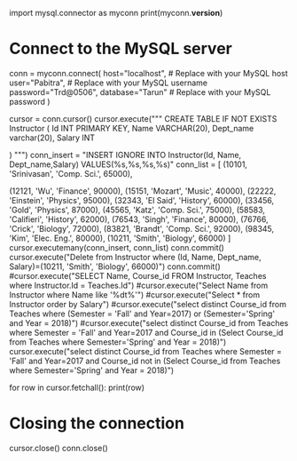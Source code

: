 import mysql.connector as myconn
print(myconn.__version__)


# Connect to the MySQL server
conn = myconn.connect(
    host="localhost",  # Replace with your MySQL host
    user="Pabitra",       # Replace with your MySQL username
    password="Trd@0506",
    database="Tarun" # Replace with your MySQL password
)

cursor = conn.cursor()
cursor.execute("""
CREATE TABLE IF NOT EXISTS Instructor (
Id INT PRIMARY KEY,
Name VARCHAR(20),
Dept_name varchar(20),
Salary INT

)
""")
conn_insert = "INSERT IGNORE INTO Instructor(Id, Name, Dept_name,Salary) VALUES(%s,%s,%s,%s)"
conn_list = [
(10101, 'Srinivasan', 'Comp. Sci.', 65000),

(12121, 'Wu', 'Finance', 90000),
(15151, 'Mozart', 'Music', 40000),
(22222, 'Einstein', 'Physics', 95000),
(32343, 'El Said', 'History', 60000),
(33456, 'Gold', 'Physics', 87000),
(45565, 'Katz', 'Comp. Sci.', 75000),
(58583, 'Califieri', 'History', 62000),
(76543, 'Singh', 'Finance', 80000),
(76766, 'Crick', 'Biology', 72000),
(83821, 'Brandt', 'Comp. Sci.', 92000),
(98345, 'Kim', 'Elec. Eng.', 80000),
(10211, 'Smith', 'Biology', 66000)
]
cursor.executemany(conn_insert, conn_list)
conn.commit()
cursor.execute("Delete from Instructor where (Id, Name, Dept_name, Salary)=(10211, 'Smith', 'Biology', 66000)")
conn.commit()
#cursor.execute("SELECT Name, Course_id FROM Instructor, Teaches where Instructor.Id = Teaches.Id")
#cursor.execute("Select Name from Instructor where Name like '%dt%'")
#cursor.execute("Select * from Instructor order by Salary")
#cursor.execute("select distinct Course_id from Teaches where (Semester = 'Fall' and Year=2017) or (Semester='Spring' and Year = 2018)")
#cursor.execute("select distinct Course_id from Teaches where Semester = 'Fall' and Year=2017 and Course_id in (Select Course_id from Teaches where Semester='Spring' and Year = 2018)")
cursor.execute("select distinct Course_id from Teaches where Semester = 'Fall' and Year=2017 and Course_id not in (Select Course_id from Teaches where Semester='Spring' and Year = 2018)")


for row in cursor.fetchall():
	print(row)
# Closing the connection
cursor.close()
conn.close()
